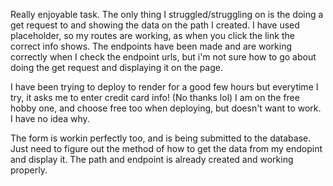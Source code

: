 Really enjoyable task. The only thing I struggled/struggling on is the doing a get request to and showing the data on the path I created. I have used placeholder, so my routes are working, as when you click the link the correct info shows. The endpoints have been made and are working correctly when I check the endpoint urls, but i'm not sure how to go about doing the get request and displaying it on the page.

I have been trying to deploy to render for a good few hours but everytime I try, it asks me to enter credit card info! (No thanks lol) I am on the free hobby one, and choose free too when deploying, but doesn't want to work. I have no idea why.

The form is workin perfectly too, and is being submitted to the database. Just need to figure out the method of how to get the data from my endopint and display it. The path and endpoint is already created and working properly.
